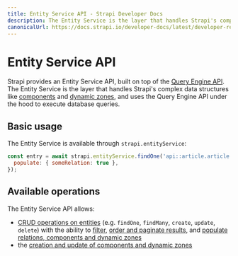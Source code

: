 ```yaml
---
title: Entity Service API - Strapi Developer Docs
description: The Entity Service is the layer that handles Strapi's complex data structures like components and dynamic zones, and uses the Query Engine API under the hood to execute database queries.
canonicalUrl: https://docs.strapi.io/developer-docs/latest/developer-resources/database-apis-reference/entity-service-api.html
---
```


# Entity Service API

Strapi provides an Entity Service API, built on top of the [Query Engine API](/developer-docs/latest/developer-resources/database-apis-reference/query-engine-api.md). The Entity Service is the layer that handles Strapi's complex data structures like [components](/developer-docs/latest/development/backend-customization/models.md#components-2) and [dynamic zones](/developer-docs/latest/development/backend-customization/models.md#dynamic-zones), and uses the Query Engine API under the hood to execute database queries.

## Basic usage

The Entity Service is available through `strapi.entityService`:

```js
const entry = await strapi.entityService.findOne('api::article.article', 1, {
  populate: { someRelation: true },
});
```

## Available operations

The Entity Service API allows:

- [CRUD operations on entities](/developer-docs/latest/developer-resources/database-apis-reference/entity-service/crud.md) (e.g. `findOne`, `findMany`, `create`, `update`, `delete`) with the ability to [filter](/developer-docs/latest/developer-resources/database-apis-reference/entity-service/filter.md), [order and paginate results](/developer-docs/latest/developer-resources/database-apis-reference/entity-service/order-pagination.md), and [populate relations, components and dynamic zones](/developer-docs/latest/developer-resources/database-apis-reference/entity-service/populate.md)
- the [creation and update of components and dynamic zones](/developer-docs/latest/developer-resources/database-apis-reference/entity-service/components-dynamic-zones.md)
